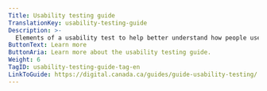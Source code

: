 ```yaml
---
Title: Usability testing guide
TranslationKey: usability-testing-guide
Description: >-
  Elements of a usability test to help better understand how people use your service.
ButtonText: Learn more
ButtonAria: Learn more about the usability testing guide.
Weight: 6
TagID: usability-testing-guide-tag-en
LinkToGuide: https://digital.canada.ca/guides/guide-usability-testing/
---
```


